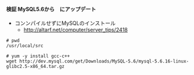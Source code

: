 #### 検証 MySQL5.6から　にアップデート

- コンンパイルせずにMySQLのインストール
  - http://altarf.net/computer/server_tips/2418 

```
# pwd
/usr/local/src

# yum -y install gcc-c++
wget http://dev.mysql.com/get/Downloads/MySQL-5.6/mysql-5.6.16-linux-glibc2.5-x86_64.tar.gz

```


